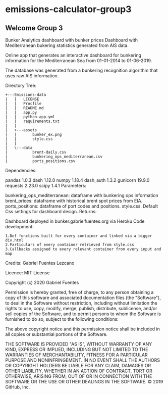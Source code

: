 # emissions-calculator-group3
## Welcome Group 3

Bunker Analytics dashboard with bunker prices
Dashboard with Mediterranean bukering statistics generated from AIS data.

Online app that generates an interactive dashboard for bunkering information for the Mediterranean Sea from 01-01-2014 to 01-06-2019.

The database was generated from a bunkering recognition algorithm that uses raw AIS information.

Directory Tree:

    +---Emissions-data
    |   |   LICENSE
    |   |   Procfile
    |   |   README.md
    |   |   app.py
    |   |   python-app.yml
    |   |   requirements.txt
    |   |   
    |   +---assets
    |   |       bunker_ex.png
    |   |       style.css
    |   |       
    |   \---data
    |           brent-daily.csv
    |           bunkering_ops_mediterranean.csv
    |           ports_positions.csv
Dependencies:

  pandas 1.0.3
  dash 1.12.0
  numpy 1.18.4
  dash_auth 1.3.2
  gunicorn 19.9.0
  requests 2.23.0
  scipy 1.4.1
Parameters:

  bunkering_ops_mediterranean: dataframe with bunkering ops information
  brent_prices: dataframe with historical brent spot prices from EIA.
  ports_positions: dataframe of port codes and positions.
  style.css. Default Css settings for dashboard design.
Returns:

  Dashboard deployed in bunker.gabrielfuentes.org via Heroku
Code development:

    1.Def functions built for every container and linked via a bigger div.html
    2.Particulars of every container retrieved from style.css
    3.Callbacks assigned to every relevant container from every input and map
Credits: Gabriel Fuentes Lezcano

Licence: MIT License

Copyright (c) 2020 Gabriel Fuentes

Permission is hereby granted, free of charge, to any person obtaining a copy of this software and associated documentation files (the "Software"), to deal in the Software without restriction, including without limitation the rights to use, copy, modify, merge, publish, distribute, sublicense, and/or sell copies of the Software, and to permit persons to whom the Software is furnished to do so, subject to the following conditions:

The above copyright notice and this permission notice shall be included in all copies or substantial portions of the Software.

THE SOFTWARE IS PROVIDED "AS IS", WITHOUT WARRANTY OF ANY KIND, EXPRESS OR IMPLIED, INCLUDING BUT NOT LIMITED TO THE WARRANTIES OF MERCHANTABILITY, FITNESS FOR A PARTICULAR PURPOSE AND NONINFRINGEMENT. IN NO EVENT SHALL THE AUTHORS OR COPYRIGHT HOLDERS BE LIABLE FOR ANY CLAIM, DAMAGES OR OTHER LIABILITY, WHETHER IN AN ACTION OF CONTRACT, TORT OR OTHERWISE, ARISING FROM, OUT OF OR IN CONNECTION WITH THE SOFTWARE OR THE USE OR OTHER DEALINGS IN THE SOFTWARE. © 2019 GitHub, Inc.
